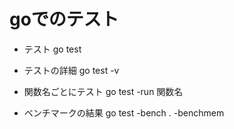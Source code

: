 # goでのテスト

* テスト
go test

* テストの詳細
go test -v

* 関数名ごとにテスト
go test -run 関数名

* ベンチマークの結果
go test -bench . -benchmem

